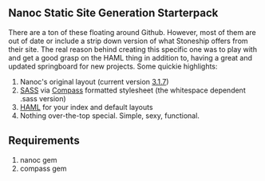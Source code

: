## Nanoc Static Site Generation Starterpack

There are a ton of these floating around Github. However, most of them are out of date or include a strip down version of what Stoneship offers from their site. The real reason behind creating this specific one was to play with and get a good grasp on the HAML thing in addition to, having a great and updated springboard for new projects. Some quickie highlights:

1. Nanoc's original layout (current version [3.1.7](http://nanoc.stoneship.org/release-notes/))
2. [SASS](https://github.com/nex3/sass) via [Compass](https://github.com/chriseppstein/compass) formatted stylesheet (the whitespace dependent .sass version)
3. [HAML](https://github.com/nex3/haml) for your index and default layouts
4. Nothing over-the-top special. Simple, sexy, functional.

## Requirements

1. nanoc gem
2. compass gem